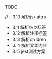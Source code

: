 TODO

// - 3.10 解析jsx attrs
- 3.11 解析结束标签
- 3.12 解析注释标签
- 3.13 解析children
- 3.14 解析文本内容
- 3.15 jest测试方案
